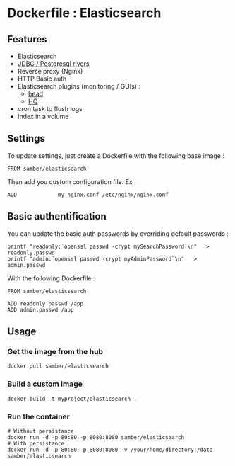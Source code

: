 # Dockerfile : Elasticsearch

## Features
* Elasticsearch
* [JDBC / Postgresql rivers](https://github.com/jprante/elasticsearch-jdbc/)
* Reverse proxy (Nginx)
* HTTP Basic auth
* Elasticsearch plugins (monitoring / GUIs) :
  * [head](http://mobz.github.io/elasticsearch-head/)
  * [HQ](https://github.com/royrusso/elasticsearch-HQ)
* cron task to flush logs
* index in a volume

## Settings

To update settings, just create a Dockerfile with the following base image :
```
FROM samber/elasticsearch
```

Then add you custom configuration file. Ex :
```
ADD             my-nginx.conf /etc/nginx/nginx.conf
```

## Basic authentification
You can update the basic auth passwords by overriding default passwords :
```
printf "readonly:`openssl passwd -crypt mySearchPassword`\n"   > readonly.passwd
printf "admin:`openssl passwd -crypt myAdminPassword`\n"   > admin.passwd
```

With the following Dockerfile :
```
FROM samber/elasticsearch

ADD readonly.passwd /app
ADD admin.passwd /app
```

## Usage

### Get the image from the hub
```
docker pull samber/elasticsearch
```

### Build a custom image
```
docker build -t myproject/elasticsearch .
```

### Run the container
```
# Without persistance
docker run -d -p 80:80 -p 8080:8080 samber/elasticsearch
# With persistance
docker run -d -p 80:80 -p 8080:8080 -v /your/home/directory:/data samber/elasticsearch
```


